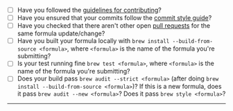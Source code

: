 <!-- Use [x] to mark item done, or just click the checkboxes with device pointer -->

- [ ] Have you followed the [guidelines for contributing](https://github.com/Homebrew/homebrew-core/blob/HEAD/CONTRIBUTING.md)?
- [ ] Have you ensured that your commits follow the [commit style guide](https://docs.brew.sh/Formula-Cookbook#commit)?
- [ ] Have you checked that there aren't other open [pull requests](https://github.com/Homebrew/homebrew-core/pulls) for the same formula update/change?
- [ ] Have you built your formula locally with `brew install --build-from-source <formula>`, where `<formula>` is the name of the formula you're submitting?
- [ ] Is your test running fine `brew test <formula>`, where `<formula>` is the name of the formula you're submitting?
- [ ] Does your build pass `brew audit --strict <formula>` (after doing `brew install --build-from-source <formula>`)? If this is a new formula, does it pass `brew audit --new <formula>`? Does it pass `brew style <formula>`?

-----
